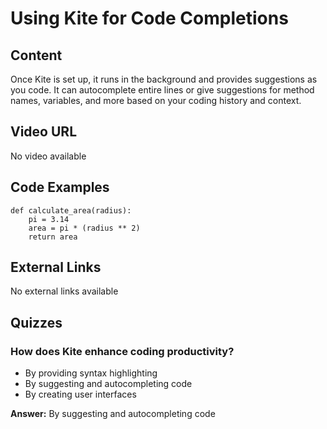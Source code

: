 # Using Kite for Code Completions

## Content

Once Kite is set up, it runs in the background and provides suggestions as you code. It can autocomplete entire lines or give suggestions for method names, variables, and more based on your coding history and context.

## Video URL

No video available

## Code Examples

```
def calculate_area(radius):
    pi = 3.14
    area = pi * (radius ** 2)
    return area
```

## External Links

No external links available

## Quizzes

### How does Kite enhance coding productivity?

- By providing syntax highlighting
- By suggesting and autocompleting code
- By creating user interfaces

**Answer:** By suggesting and autocompleting code